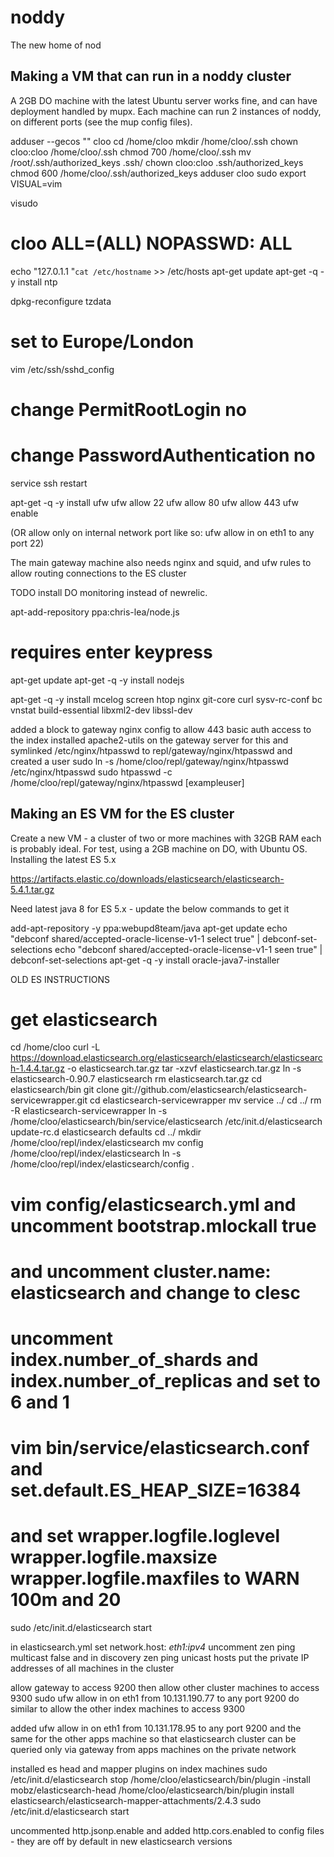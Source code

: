 # noddy

The new home of nod


## Making a VM that can run in a noddy cluster

A 2GB DO machine with the latest Ubuntu server works fine, and can have deployment handled by mupx.
Each machine can run 2 instances of noddy, on different ports (see the mup config files).

adduser --gecos "" cloo
cd /home/cloo
mkdir /home/cloo/.ssh
chown cloo:cloo /home/cloo/.ssh
chmod 700 /home/cloo/.ssh
mv /root/.ssh/authorized_keys .ssh/
chown cloo:cloo .ssh/authorized_keys
chmod 600 /home/cloo/.ssh/authorized_keys
adduser cloo sudo
export VISUAL=vim

visudo
# cloo ALL=(ALL) NOPASSWD: ALL

echo "127.0.1.1       "`cat /etc/hostname` >> /etc/hosts
apt-get update
apt-get -q -y install ntp

dpkg-reconfigure tzdata
# set to Europe/London

vim /etc/ssh/sshd_config
# change PermitRootLogin no
# change PasswordAuthentication no

service ssh restart

apt-get -q -y install ufw
ufw allow 22
ufw allow 80
ufw allow 443
ufw enable

(OR allow only on internal network port like so: ufw allow in on eth1 to any port 22)

The main gateway machine also needs nginx and squid, and ufw rules to allow routing connections to the ES cluster

TODO install DO monitoring instead of newrelic.

apt-add-repository ppa:chris-lea/node.js
# requires enter keypress
apt-get update
apt-get -q -y install nodejs

apt-get -q -y install mcelog screen htop nginx git-core curl sysv-rc-conf bc vnstat build-essential libxml2-dev libssl-dev

added a block to gateway nginx config to allow 443 basic auth access to the index
installed apache2-utils on the gateway server for this
and symlinked /etc/nginx/htpasswd to repl/gateway/nginx/htpasswd
and created a user
sudo ln -s /home/cloo/repl/gateway/nginx/htpasswd /etc/nginx/htpasswd
sudo htpasswd -c /home/cloo/repl/gateway/nginx/htpasswd [exampleuser]




## Making an ES VM for the ES cluster

Create a new VM - a cluster of two or more machines with 32GB RAM each is probably ideal.
For test, using a 2GB machine on DO, with Ubuntu OS.
Installing the latest ES 5.x

https://artifacts.elastic.co/downloads/elasticsearch/elasticsearch-5.4.1.tar.gz

Need latest java 8 for ES 5.x - update the below commands to get it

add-apt-repository -y ppa:webupd8team/java
apt-get update
echo "debconf shared/accepted-oracle-license-v1-1 select true" | debconf-set-selections
echo "debconf shared/accepted-oracle-license-v1-1 seen true" | debconf-set-selections
apt-get -q -y install oracle-java7-installer



OLD ES INSTRUCTIONS

# get elasticsearch
cd /home/cloo
curl -L https://download.elasticsearch.org/elasticsearch/elasticsearch/elasticsearch-1.4.4.tar.gz -o elasticsearch.tar.gz
tar -xzvf elasticsearch.tar.gz
ln -s elasticsearch-0.90.7 elasticsearch
rm elasticsearch.tar.gz
cd elasticsearch/bin
git clone git://github.com/elasticsearch/elasticsearch-servicewrapper.git
cd elasticsearch-servicewrapper
mv service ../
cd ../
rm -R elasticsearch-servicewrapper
ln -s /home/cloo/elasticsearch/bin/service/elasticsearch /etc/init.d/elasticsearch
update-rc.d elasticsearch defaults
cd ../
mkdir /home/cloo/repl/index/elasticsearch
mv config /home/cloo/repl/index/elasticsearch
ln -s /home/cloo/repl/index/elasticsearch/config .

# vim config/elasticsearch.yml and uncomment bootstrap.mlockall true
# and uncomment cluster.name: elasticsearch and change to clesc
# uncomment index.number_of_shards and index.number_of_replicas and set to 6 and 1

# vim bin/service/elasticsearch.conf and set.default.ES_HEAP_SIZE=16384
# and set wrapper.logfile.loglevel wrapper.logfile.maxsize wrapper.logfile.maxfiles to WARN 100m and 20

sudo /etc/init.d/elasticsearch start

in elasticsearch.yml
set 
network.host: _eth1:ipv4_
uncomment zen ping multicast false
and in discovery zen ping unicast hosts put the private IP addresses of all machines in the cluster

allow gateway to access 9200 then allow other cluster machines to access 9300
sudo ufw allow in on eth1 from 10.131.190.77 to any port 9200
do similar to allow the other index machines to access 9300

added ufw allow in on eth1 from 10.131.178.95 to any port 9200
and the same for the other apps machine
so that elasticsearch cluster can be queried only via gateway from apps machines on the private network

installed es head and mapper plugins on index machines
sudo /etc/init.d/elasticsearch stop
/home/cloo/elasticsearch/bin/plugin -install mobz/elasticsearch-head
/home/cloo/elasticsearch/bin/plugin install elasticsearch/elasticsearch-mapper-attachments/2.4.3
sudo /etc/init.d/elasticsearch start

uncommented http.jsonp.enable and added http.cors.enabled to config files - they are off by default in new elasticsearch versions




